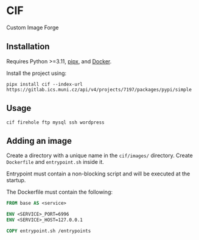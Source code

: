 # CIF

Custom Image Forge

## Installation
Requires Python >=3.11, [pipx](https://pipx.pypa.io/latest/installation/), and [Docker](https://docs.docker.com/engine/install/).

Install the project using:
```shell
pipx install cif --index-url https://gitlab.ics.muni.cz/api/v4/projects/7197/packages/pypi/simple
```

## Usage
```shell
cif firehole ftp mysql ssh wordpress
```

## Adding an image
Create a directory with a unique name in the `cif/images/` directory. Create `Dockerfile` and `entrypoint.sh` inside it.

Entrypoint must contain a non-blocking script and will be executed at the startup.

The Dockerfile must contain the following:
```dockerfile
FROM base AS <service>

ENV <SERVICE>_PORT=6996
ENV <SERVICE>_HOST=127.0.0.1

COPY entrypoint.sh /entrypoints

```
